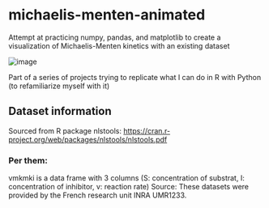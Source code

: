 # michaelis-menten-animated
Attempt at practicing numpy, pandas, and matplotlib to create a visualization of Michaelis-Menten kinetics with an existing dataset

![image](https://github.com/user-attachments/assets/3f2d2041-34c7-49cf-be29-99a180a50bf5)

Part of a series of projects trying to replicate what I can do in R with Python (to refamiliarize myself with it)

## Dataset information
Sourced from R package nlstools: https://cran.r-project.org/web/packages/nlstools/nlstools.pdf

### Per them:

vmkmki is a data frame with 3 columns (S: concentration of substrat, I: concentration of inhibitor, v: reaction rate)
Source: These datasets were provided by the French research unit INRA UMR1233.

